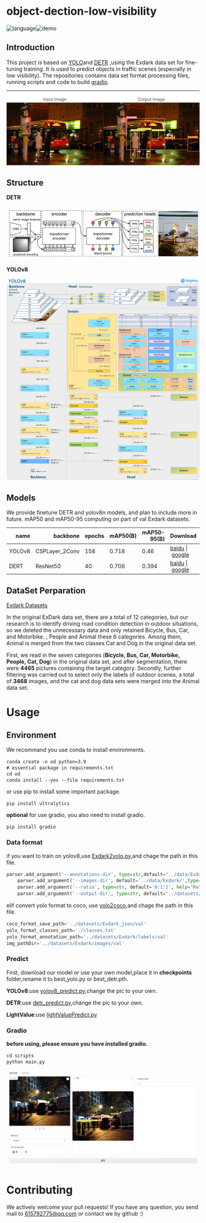 # object-dection-low-visibility


![language](https://img.shields.io/badge/language-python-blue)![demo](https://img.shields.io/badge/demo-gradio-yellow)



## Introduction

This project is based on [YOLO](https://github.com/ultralytics/ultralytics?tab=readme-ov-file)and [DETR](https://github.com/facebookresearch/detr) ,using  the Exdark data set for fine-tuning training. It is used to predict objects in traffic scenes (especially in low visibility). The repositories contains data set format processing files, running scripts and code to build [gradio](https://github.com/gradio-app/gradio).

****

![](./scripts/example_images/contract.png)

## Structure

**DETR**

![DETR](./scripts/example_images/DETR.png)

**YOLOv8**

![](./scripts/example_images/yolov8.jpeg)



## Models

We provide finetune DETR and yolov8n models, and plan to include more in future.
mAP50 and mAP50-95 computing on part of val Exdark datasets.

<table>
  <thead>
    <tr style="text-align: right;">
      <th>name</th>
      <th>backbone</th>
      <th>epochs</th>
      <th>mAP50(B)</th>
      <th>mAP50-95(B)</th>
      <th>Download</th>
      <th>size</th>
    </tr>
  </thead>
  <tbody>
    <tr>
      <td>YOLOv8</td>
      <td>CSPLayer_2Conv</td>
      <td>158</td>
      <td>0.718</td>
      <td>0.46</td>
      <td><a href="https://pan.baidu.com/s/1t5CTDUvvdEZBXc_f6ROFmw?pwd=v3vx ">baidu</a>&nbsp;|&nbsp;<a href="https://drive.google.com/file/d/1IemApstuHSndT6GugK0Wdq6lUMJq46gX/view">google</a></td>
      <td>5.96Mb</td>
           <tr>
      <td>DERT</td>
      <td>ResNet50</td>
      <td>40</td>
      <td>0.706</td>
      <td>0.394</td>
      <td><a href="https://pan.baidu.com/s/17pmrh4fo7UDCX4zyI7egdw?pwd=w8jg ">baidu</a>&nbsp;|&nbsp;<a href="https://drive.google.com/file/d/1jJNxdWadHs6WEwW8vraBcFHFMv7qeNss/view?usp=drive_link">google</a></td>
      <td>474Mb</td>
  </tbody>
</table>



## DataSet Perparation

[Exdark Datasets](https://github.com/cs-chan/Exclusively-Dark-Image-Dataset)

In the original ExDark data set, there are a total of 12 categories, but our research is to identify driving road condition detection in outdoor situations, so we deleted the unnecessary data and only retained Bicycle, Bus, Car, and Motorbike. , People and Animal these 6 categories. Among them, Animal is merged from the two classes Cat and Dog in the original data set.

First, we read in the seven categories (**Bicycle, Bus, Car, Motorbike, People, Cat, Dog**) in the original data set, and after segmentation, there were **4465** pictures containing the target category. Secondly, further filtering was carried out to select only the labels of outdoor scenes, a total of **3468** images, and the cat and dog data sets were merged into the Animal data set.



# Usage

## Environment

We recommand you use conda to install environments.

```shell
conda create -n od python=3.9
# essential package in requirements.txt
cd od
conda install --yes --file requirements.txt
```



or use pip to install some important package.

```shell
pip install ultralytics
```



**optional** 
for use gradio, you also need to install gradio.

```shell
pip install gradio
```



### Data format

if you want to train on yolov8,use [Exdark2yolo.py](./scripts/Exdark2yolo.py),and chage the path in this file.

```python
parser.add_argument('--annotations-dir', type=str,default="../data/Exdark_Annno/" , help="ExDark annotations directory.")
    parser.add_argument('--images-dir', default='../data/Exdark/',type=str, help="ExDark images directory.")
    parser.add_argument('--ratio', type=str, default='8:1:1', help="Ratio between train/test/val, default 8:1:1.")
    parser.add_argument('--output-dir', type=str, default="../datasets/Exdark", help="Images and converted YOLO annotations output directory.")              
```

elif convert yolo format to coco, use [yolo2coco](./scripts/Exdark2yolo.py),and chage the path in this file.

```python
coco_format_save_path='../datasets/Exdark_json/val'    
yolo_format_classes_path='./classes.txt'
yolo_format_annotation_path='../datasets/Exdark/labels/val'     
img_pathDir='../datasets/Exdark/images/val'         
```



### Predict

First, download our model or use your own model,place it in **checkpoints** folder,rename it to best_yolo.py or best_detr.pth.

**YOLOv8**:use [yolov8_predict.py](./scripts/yolov8_predict.py),change the pic to your own.

**DETR**:use [detr_predict.py](./scripts/detr_predict.py),change the pic to your own.

**LightValue**:use [lightValuePredict.py](./scripts/lightValuePredict.py)



### Gradio

**before using, please ensure you have installed gradio.**

```
cd scripts
python main.py
```

![gradio](./scripts/example_images/gradio.png)

# Contributing

We actively welcome your pull requests! If you have any question, you send mail to 615792775@qq.com or contact we by github :)
